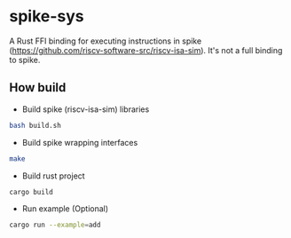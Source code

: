# spike-sys
A Rust FFI binding for executing instructions in spike (https://github.com/riscv-software-src/riscv-isa-sim).
It's not a full binding to spike.

## How build

* Build spike (riscv-isa-sim) libraries
```bash
bash build.sh
```

* Build spike wrapping interfaces  
```bash
make
```

* Build rust project

```bash
cargo build
```

* Run example (Optional)
```bash
cargo run --example=add
```
